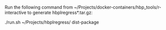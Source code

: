 
Run the following command from ~/Projects/docker-containers/hbp_tools/r-interactive to generate hbplregress*.tar.gz:

  ./run.sh ~/Projects/hbplregress/ dist-package
